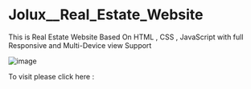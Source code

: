 # Jolux__Real_Estate_Website
 This is Real Estate Website Based On HTML , CSS , JavaScript with full Responsive and Multi-Device view Support
 
 ![image](https://user-images.githubusercontent.com/65014926/183249744-ea3516d1-cfff-45de-9b3f-033508910b31.png)
 
 To visit please click here : 

